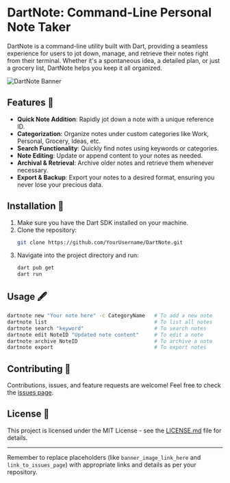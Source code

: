 # DartNote: Command-Line Personal Note Taker

DartNote is a command-line utility built with Dart, providing a seamless experience for users to jot down, manage, and retrieve their notes right from their terminal. Whether it's a spontaneous idea, a detailed plan, or just a grocery list, DartNote helps you keep it all organized.

![DartNote Banner](banner_image_link_here)

## Features 🌟

- **Quick Note Addition**: Rapidly jot down a note with a unique reference ID.
- **Categorization**: Organize notes under custom categories like Work, Personal, Grocery, Ideas, etc.
- **Search Functionality**: Quickly find notes using keywords or categories.
- **Note Editing**: Update or append content to your notes as needed.
- **Archival & Retrieval**: Archive older notes and retrieve them whenever necessary.
- **Export & Backup**: Export your notes to a desired format, ensuring you never lose your precious data.

## Installation 🔧

1. Make sure you have the Dart SDK installed on your machine.
2. Clone the repository:
   ```bash
   git clone https://github.com/YourUsername/DartNote.git
   ```
3. Navigate into the project directory and run:
   ```bash
   dart pub get
   dart run
   ```

## Usage 🖋

```bash
dartnote new "Your note here" -c CategoryName   # To add a new note
dartnote list                                   # To list all notes
dartnote search "keyword"                       # To search notes
dartnote edit NoteID "Updated note content"     # To edit a note
dartnote archive NoteID                         # To archive a note
dartnote export                                 # To export notes
```

## Contributing 🤝

Contributions, issues, and feature requests are welcome! Feel free to check the [issues page](link_to_issues_page).

## License 📜

This project is licensed under the MIT License - see the [LICENSE.md](link_to_license_file) file for details.

---

Remember to replace placeholders (like `banner_image_link_here` and `link_to_issues_page`) with appropriate links and details as per your repository.